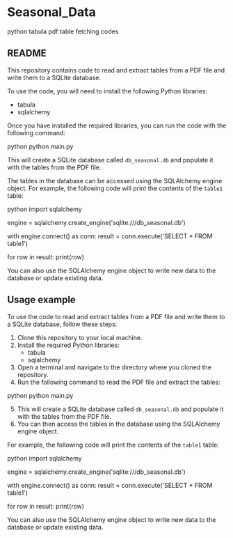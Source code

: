 # Seasonal_Data
python tabula pdf table fetching codes

## README

This repository contains code to read and extract tables from a PDF file and write them to a SQLite database.

To use the code, you will need to install the following Python libraries:

* tabula
* sqlalchemy

Once you have installed the required libraries, you can run the code with the following command:

python
python main.py


This will create a SQLite database called `db_seasonal.db` and populate it with the tables from the PDF file.

The tables in the database can be accessed using the SQLAlchemy engine object. For example, the following code will print the contents of the `table1` table:

python
import sqlalchemy

engine = sqlalchemy.create_engine('sqlite:///db_seasonal.db')

with engine.connect() as conn:
    result = conn.execute('SELECT * FROM table1')

for row in result:
    print(row)


You can also use the SQLAlchemy engine object to write new data to the database or update existing data.

## Usage example

To use the code to read and extract tables from a PDF file and write them to a SQLite database, follow these steps:

1. Clone this repository to your local machine.
2. Install the required Python libraries:
    * tabula
    * sqlalchemy
3. Open a terminal and navigate to the directory where you cloned the repository.
4. Run the following command to read the PDF file and extract the tables:

python
python main.py


5. This will create a SQLite database called `db_seasonal.db` and populate it with the tables from the PDF file.
6. You can then access the tables in the database using the SQLAlchemy engine object.

For example, the following code will print the contents of the `table1` table:

python
import sqlalchemy

engine = sqlalchemy.create_engine('sqlite:///db_seasonal.db')

with engine.connect() as conn:
    result = conn.execute('SELECT * FROM table1')

for row in result:
    print(row)


You can also use the SQLAlchemy engine object to write new data to the database or update existing data.

